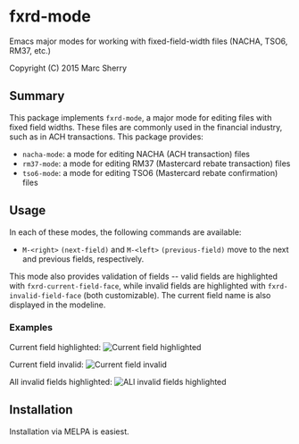 # fxrd-mode
Emacs major modes for working with fixed-field-width files (NACHA, TSO6, RM37,
etc.)

Copyright (C) 2015 Marc Sherry

## Summary
This package implements `fxrd-mode`, a major mode for editing files with fixed
field widths. These files are commonly used in the financial industry, such
as in ACH transactions. This package provides:

- `nacha-mode`: a mode for editing NACHA (ACH transaction) files
- `rm37-mode`: a mode for editing RM37 (Mastercard rebate transaction) files
- `tso6-mode`: a mode for editing TSO6 (Mastercard rebate confirmation) files

## Usage
In each of these modes, the following commands are available:

- `M-<right>` `(next-field)` and `M-<left>` `(previous-field)` move to the next
 and previous fields, respectively.

This mode also provides validation of fields -- valid fields are highlighted
with `fxrd-current-field-face`, while invalid fields are highlighted with
`fxrd-invalid-field-face` (both customizable). The current field name is
also displayed in the modeline.

### Examples

Current field highlighted:
![Current field highlighted](http://i.imgur.com/NTZb6Fl.png)

Current field invalid:
![Current field invalid](http://i.imgur.com/EStvzML.png)

All invalid fields highlighted:
![ALl invalid fields highlighted](http://i.imgur.com/ig9BnNZ.png)

## Installation

Installation via MELPA is easiest.
